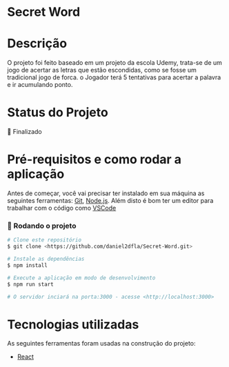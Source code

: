 # Secret Word

# Descrição
   O projeto foi feito baseado em um projeto da escola Udemy, trata-se de um jogo de acertar as letras que estão escondidas, como se fosse um tradicional jogo de forca. o Jogador terá 5 tentativas para acertar a palavra e ir acumulando ponto.

# Status do Projeto

  🚀 Finalizado 


# Pré-requisitos e como rodar a aplicação
Antes de começar, você vai precisar ter instalado em sua máquina as seguintes ferramentas:
[Git](https://git-scm.com), [Node.js](https://nodejs.org/en/). 
Além disto é bom ter um editor para trabalhar com o código como [VSCode](https://code.visualstudio.com/)

### 🎲 Rodando o projeto

```bash
# Clone este repositório
$ git clone <https://github.com/daniel2dfla/Secret-Word.git>

# Instale as dependências
$ npm install

# Execute a aplicação em modo de desenvolvimento
$ npm run start

# O servidor inciará na porta:3000 - acesse <http://localhost:3000>
```

# Tecnologias utilizadas

As seguintes ferramentas foram usadas na construção do projeto:

- [React](https://pt-br.reactjs.org/)
